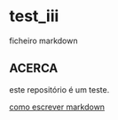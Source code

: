 # test_iii
ficheiro markdown

## ACERCA
este repositório é um teste.

[como escrever markdown](https://www.google.com)
